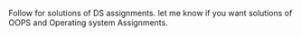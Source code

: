 Follow for solutions of DS assignments.
let me know if you want solutions of OOPS and Operating system Assignments.
